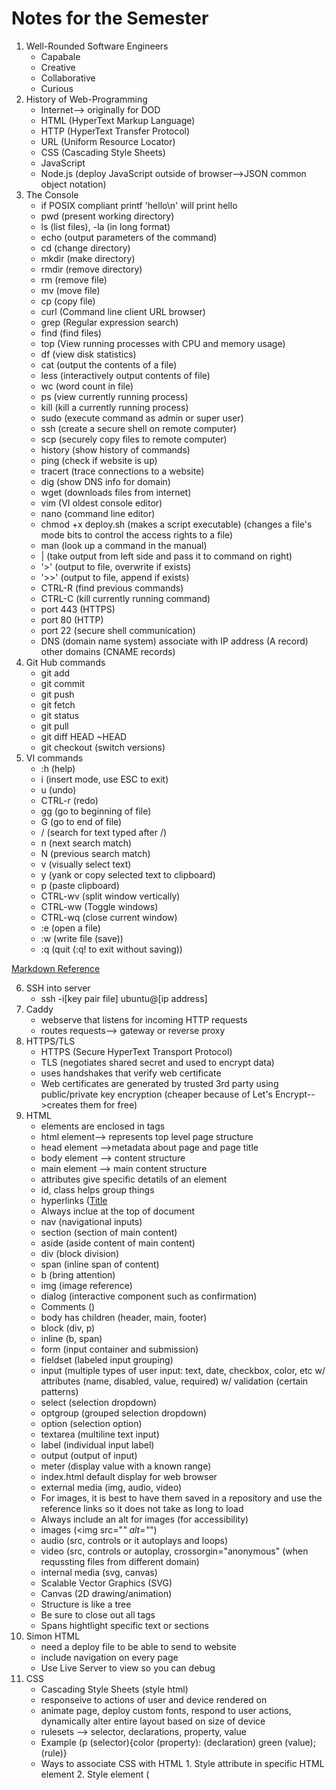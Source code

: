 # Notes for the Semester
1. Well-Rounded Software Engineers
    - Capabale
    - Creative
    - Collaborative
    - Curious
2. History of Web-Programming
    - Internet--> originally for DOD
    - HTML (HyperText Markup Language)
    - HTTP (HyperText Transfer Protocol)
    - URL (Uniform Resource Locator)
    - CSS (Cascading Style Sheets)
    - JavaScript
    - Node.js (deploy JavaScript outside of browser-->JSON common object notation)
3. The Console
    - if POSIX compliant printf 'hello\n' will print hello
    - pwd (present working directory)
    - ls (list files), -la (in long format)
    - echo (output parameters of the command)
    - cd (change directory)
    - mkdir (make directory)
    - rmdir (remove directory)
    - rm (remove file)
    - mv (move file)
    - cp (copy file)
    - curl (Command line client URL browser)
    - grep (Regular expression search)
    - find (find files)
    - top (View running processes with CPU and memory usage)
    - df (view disk statistics)
    - cat (output the contents of a file)
    - less (interactively output contents of file)
    - wc (word count in file)
    - ps (view currently running process)
    - kill (kill a currently running process)
    - sudo (execute command as admin or super user)
    - ssh (create a secure shell on remote computer)
    - scp (securely copy files to remote computer)
    - history (show history of commands)
    - ping (check if website is up)
    - tracert (trace connections to a website)
    - dig (show DNS info for domain)
    - wget (downloads files from internet)
    - vim (VI oldest console editor)
    - nano (command line editor)
    - chmod +x deploy.sh (makes a script executable) (changes a file's mode bits to control the access rights to a file)
    - man (look up a command in the manual)
    - | (take output from left side and pass it to command on right)
    - '>' (output to file, overwrite if exists)
    - '>>' (output to file, append if exists)
    - CTRL-R (find previous commands)
    - CTRL-C (kill currently running command)
    - port 443 (HTTPS)
    - port 80 (HTTP)
    - port 22 (secure shell communication)
    - DNS (domain name system) associate with IP address (A record) other domains (CNAME records)
4. Git Hub commands
    - git add 
    - git commit
    - git push
    - git fetch
    - git status
    - git pull
    - git diff HEAD ~HEAD
    - git checkout (switch versions)
5. VI commands
   - :h (help)
   - i (insert mode, use ESC to exit)
   - u (undo)
   - CTRL-r (redo)
   - gg (go to beginning of file)
   - G (go to end of file)
   - / (search for text typed after /)
   - n (next search match)
   - N (previous search match)
   - v (visually select text)
   - y (yank or copy selected text to clipboard)
   - p (paste clipboard)
   - CTRL-wv (split window vertically)
   - CTRL-ww (Toggle windows)
   - CTRL-wq (close current window)
   - :e (open a file)
   - :w (write file (save))
   - :q (quit (:q! to exit without saving))

[Markdown Reference](https://docs.github.com/en/get-started/writing-on-github/getting-started-with-writing-and-formatting-on-github/basic-writing-and-formatting-syntax)

6. SSH into server
    - ssh -i[key pair file] ubuntu@[ip address]
7. Caddy
    - webserve that listens for incoming HTTP requests
    - routes requests--> gateway or reverse proxy
8. HTTPS/TLS
    - HTTPS (Secure HyperText Transport Protocol)
    - TLS (negotiates shared secret and used to encrypt data)
    - uses handshakes that verify web certificate
    - Web certificates are generated by trusted 3rd party using public/private key encryption (cheaper because of Let's Encrypt-->creates them for free)
9. HTML
    - elements are enclosed in tags
    - html element--> represents top level page structure
    - head element -->metadata about page and page title
    - body element --> content structure
    - main element --> main content structure
    - attributes give specific detatils of an element
    - id, class helps group things
    - hyperlinks (<a href="__">Title</a>
    - Always inclue <!DOCTYPE html> at the top of document
    - nav (navigational inputs)
    - section (section of main content)
    - aside (aside content of main content)
    - div (block division)
    - span (inline span of content)
    - b (bring attention)
    - img (image reference)
    - dialog (interactive component such as confirmation)
    - Comments (<!-- _____ -->)
    - body has children (header, main, footer)
    - block (div, p)
    - inline (b, span)
    - form (input container and submission)
    - fieldset (labeled input grouping)
    - input (multiple types of user input: text, date, checkbox, color, etc w/ attributes (name, disabled, value, required) w/ validation (certain patterns)
    - select (selection dropdown)
    - optgroup (grouped selection dropdown)
    - option (selection option)
    - textarea (multiline text input)
    - label (individual input label)
    - output (output of input)
    - meter (display value with a known range)
    - index.html default display for web browser
    - external media (img, audio, video)
    - For images, it is best to have them saved in a repository and use the reference links so it does not take as long to load
    - Always include an alt for images (for accessibility)
    - images (<img src="_" alt="_")
    - audio (src, controls or it autoplays and loops)
    - video (src, controls or autoplay, crossorgin="anonymous" (when requssting files from different domain)
    - internal media (svg, canvas)
    - Scalable Vector Graphics (SVG)
    - Canvas (2D drawing/animation)
    - Structure is like a tree
    - Be sure to close out all tags
    - Spans hightlight specific text or sections
10. Simon HTML
    - need a deploy file to be able to send to website
    - include navigation on every page
    - Use Live Server to view so you can debug
11. CSS
    - Cascading Style Sheets (style html)
    - responseive to actions of user and device rendered on
    - animate page, deploy custom fonts, respond to user actions, dynamically alter entire layout based on size of device
    - rulesets --> selector, declarations, property, value
    - Example (p (selector){color (property): (declaration) green (value); (rule)}
    - Ways to associate CSS with HTML
          1. Style attribute in specific HTML element
          2. Style element (<style>) within HTML document
          3. HTML link to create hyperlink ref to external file with CSS rules (<link rel="stylesheet" href="styles.css" />) ** preferred way
    - Lowest level overrides higher declaration
    - Box model (inner to outer--> content, padding, border, margin)
    - Selectors (* to select all)
    - descendant combinator (ex. section h2)--> has to be a descendent of previous item
    - child-->list of direct children (ex. section > p)
    - general sibling --> list of siblings (ex. div ~ p)
    - adjacent sibling --> list of adjacent sibling (ex. div + p)
    - Class selector (.classname {})
    - Can combine with element name (ex. p.classname{})
    - ID selector (unique for a specific element) (ex. #id {})
    - Attribute selector (ex. p[class='summary'] {} or a[href] {})
    - Pseudo selector--> selects basked on position, hyperlick visit, or mouse interactions (ex. section:hover {})
    - CSS Declarations (property=value)
    - Units for values (pixels (px) or inches (in) or % of parent element or % of minimum viewport dimension (vmin) or multiplier of size of letter m in root font (rem), pt(number of points 1/72 in), cm (centimenters), em (multiplier of width of letter m in parent font), ex (height of element font), vw, vh (viewport width or height), vmax (%of viewportlarger dimension)
    - Color: keyword (red), RGB (#00FFAA22 or #0FA2), rgb function (rgb(128,255,128,0.5) with opacity as last thing), HSL (hsl(180,30%,90%,0.5) hue,saturation (how gray), light (how bright))
    - font-family to import fonts, list several in order of desire b/c some systems don't have some types
    - font families--> serif, sans-serif, fixed, symbol (emojis or arrows)
    - @font-face {} to load one you provide
    - load from font provider (@import url()) using Good Font Service
    - Animation--> use animation properties, define keyframes (how it looks at different times)
    - in element reference animation (animation-name and animation-duration)
    - @keyframes nameofanimation { from {} to{} }
    - can add % of the way through stops in between from and to 
12. Responsive Design
    - change how HTML element displayed
    - none (don't display)
    - block (width of parent element)
    - inline (width as big as contents)
    - flex (flexible orientation)
    - grid (grid orientation)
    - include meta tag in head element so mobile browser scaling does not get in the way (<meta name="viewport" content="width=device-width,initial-scale=1" />
    - float (moves element to left or right and allows inline elements to wray around) (ex. aside {float:right; } stays of right side while text flows around)
    - Media queries (@media) dynamically detects size and orientation, can use it too see which side is longest on device so we know how to orient) or to know when to not display some items
    - Grid (display:grid; ) (fr-->gractional unit of parentss total width)
    - Flexbox (partition application into areas that move around as window resized or orientation changes) (display: flex; flex-direction:column or row; flex:1(one-fractional unit)) (row-->side by side, column-->on top of each other)
    - Frameworks (tailwind-->newer, apply to specific HTML elements--> mostly in HTML file) (bootstrap--> (include in head <link href="", rel="stylesheet", integrity="", crossorigin-"anonymous" />) (include at end of body element (incorporate javascript module) <script src="" integrity="" crossorigin="anonymous"></script>)
    - Debugging (inspect, Elements tab, Styles pane)-->can change things directly in debugger
    - flex to delimit header, main, and footer (responsive to different screen sizes)
    - absolute position relative to parent elements
14. JavaScript
    - officially ECMAScript--> weakly typed language
    - most used programming language (web servers and serverless functions)
    - executed using an interpreter instead of compiling (very portable but allows for errors (only discovered when crashes during execution))
    - console.log(___) outputs ot debugger console
    - concatenate using +
    - write functions (function name(variable){return variable+' ';}
    - line comment //
    - block comment /* */
    - end statements with ;, code blocks/scope defined w/ {}
    - console.time('demo time'); code; console.timeEnd('demo time');
    - console.count(_);
    - Adding to HTML
          - src attribute of script element (reference js file)
          - directly in HTML in script element (ex. write function here)
    - onclick-->creates event listener for DOM events that call code in attribute value
    - declare variables with let or const, never var
    - primitive types: null (not assigned value), undefined (has not been defined), Boolean, number, bigInt (arbitrary magnitude), String, Symbol (unique value)
    - object types: object (collection of properties represented by name-value pairs (ex. {a:3, b:'fish'}), function, date, array, map, JSON (lightweight data-interchange format (ex. {"a":3,"b":"fish"})
    - operators: + (add), - (subtract), * (multiply), / (divide), === (equality), for strings (+ and ===)
    - type conversions: weakly typed-->type changes when assigned new value or automatically converted in certain contexts (automatic converstion) (== less intuitive use === for strict inequality)
    - examples (2 + '3';
        // OUTPUT: '23'
        2 * '3';
        // OUTPUT: 6
        [2] + [3];
        // OUTPUT: '23'
        true + null;
        // OUTPUT: 1
        true + undefined;
        // OUTPUT: NaN)
    - examples (1 == '1';
        // OUTPUT: true
        null == undefined;
        // OUTPUT: true
        '' == false;
        // OUTPUT: true)
      -examples (1 === '1';
        // OUTPUT: false
        null === undefined;
        // OUTPUT: false
        '' === false;
        // OUTPUT: false)
    - Conditionals (if, else, else if)
    - ternary operator (ex. a===1? console.log(1) : console.log('not 1');)
    - boolean operations (&&(and) || (or) ! (not))
    - loops (for, for in, for of, while, do while, switch)
    - for in (const name in obj-->prints out first part of each object, const name in array-->prints out the array index)
    - for of (const val of arr-->print value at each index)
    - break or continue also available
    - string-->specified by ',", or ` (` are string literal that could have JavaScript evaluated in place and concatenated into string)
    - string literal replacement specifier ${} use backticks
    - use backticks to create multiline strings w/o having to use \n
    - Unicode-->must internationalize (uses sequence of 16-bit unsigned integers)
    - String functions (length, indexOf()-starting index of given substring, split()-split into array on given delimiter, startsWith()-returns boolean, endsWith()-returns boolean, toLowerCase()
15. JavaScript Functions
    - first class object-->assigned name, passed as parameter, return result, referenced
    - if don't give value of parameter, undefined when function executes
    - can define default value
    - anonymous functions-->assign to variable w/o giving it a name
    - inner functions--> declare inside other functions, modularize code w/o exposing private details
16. JavaScript Arrow Function
    - first order objects
    - anonymous functions clutter--> more compact-->arrow syntax (use => instead of function keyword)
    - ex. ()=>3; (takes no parameters and always returns 3)
    - example of difference:
           // standard function syntax
            a.sort(function (v1, v2) {
              return v1 - v2;
            });
            // arrow function syntax
            a.sort((v1, v2) => v1 - v2);
    - arrow functions cannot be used for constructors or iterator generators
    - return keyword is optional if no curly braces and only has 1 expression-->automatically returned
    - if curly braces-->acts like standard function and needs return statement
    - inherits this pointer from scope (forms closure)
    - closure allows function to continue referencing creation scope even if it has passed out of scope (returns values from scope it was created not current values of the variables)
    - example (debounce (timewindow, window function to call in this timeframe)-->resets page so expensive calculations are not called too much
17. JavaScript Array
    - sequence of other objects and primitieves
    - zero based index
    - static functions (push (add to end), pop (remove from end), slice (subarray), sort, values (interator for use in for of loop), find (first item satisfied by test function), forEach (function on each item), reduce (reduce array to single item), map (function to map array to new array), filter (function to remove items), every (function to see if all match), some (function to see if any match)
18. JSON
    - JavaScript Object Notation
    - simple, effective way to share and store data, easily convertible to and from JavaScript objects
    - document contains one of the data types (string (""), number, boolean, array[,], object ({"a":1}), null
    - commonly contains object (0 or more key value pairs), key is always a string and object has to be a data type listed above
    - encoded with UTF-8
    - convert to and from JSON with JSON.parse and (JSON.stringify (to))
    - JSON cannot represent JavaScript undefined obj so gets dropped in conversion
19. JavaScript Object and Classes
    - property name must be String or Symbol, value any type
    - can be created with new operator (ex. const obj=new Object ({a:3});)
    - This allows adding properties by simply referencing property name (can be done with obj.prop or obj['prop'])
    - Great for dynamically modifying and manipulating data with indeterminate structure (promises are also objects)
    - Object-literals
    - example: const obj = {
                  a: 3,
                  b: 'fish',
                };
    - Object functions (entries (returns key value pairs), keys, values)
    - Constructor (function that returns an object)
    - can be invoked with "new" operator
    - this depends on scope (for an object, it is a pointer to the object)
    - Classes-->reusable conmponent, explicit consstructor and assumed function declarations
    - Example: class Person {
                  constructor(name) {
                    this.name = name;
                  }
                
                  log() {
                    console.log('My name is ' + this.name);
                  }
                }
    - make properties and functions private by prefixing with #
    - Inheritance: classes can be extended using extends keyword
    - super function-->pararmeters that need to be passed to parent class
    - super keyword--> explicitly access parent function
    - example: class Person {
                  constructor(name) {
                    this.name = name;
                  }
                class Employee extends Person {
                  constructor(name, position) {
                    super(name);
                    this.position = position;
                  }
20. JavaScript Regular expressions
    - textual pattern matcherss (find text in string so you can replace it or know it exists)
    - create using class constructor or regular expression literal
    - const objRegex = new RegExp('ab*', 'i');
    - const literalRegex = /ab*/i;
    - match, replace, search, split (accept regex)
    - flags: g (global search), i (case-insensitive search))
21. JavaScript Rest and Spread
    - rest syntax (...numbers)
    - call it with any number of parameters and automatically combined into array
    - only last parameter can be made rest parameter
    - allows variadic functions
    - Spread (opposite of rest)
    - takes iterable object and expands into function's parameters
22. JavaScript Exceptions
    - try catch and throw syntax
    - throw exception, try and catch block, and finally if want
    - example: try {
              // normal execution code
            } catch (err) {
              // exception handling code
            } finally {
              // always called code
            }
    - throwing exceptions should only happen when something truly exceptional occurs
    - Fallbacks (return something even if something is temperarily unavailable)
23. JavaScript Destructuring
    - pulling indivitual items out of existing one
    - done with arrays or objects
    - arrays it is assumed by position
    - for objects, explicitly specify
    - example: const o = { a: 1, b: 'animals', c: ['fish', 'cats'] };      
                    const { a, c } = o;
                    console.log(a, c);
                    // OUTPUT 1, ['fish', 'cats']
    - map names to new variables if wish
    - give default values as well for missing ones
    - can also reassign existing variables
24. Scope
    - Types of scope: global (visible to all code), module (visible to code running in module), function (visible within function), block (visible in block of code (inside {}))
    - var used to be used but it ignores block scope (just assign new value in each function instead of declaring new variable within each section)
    - this represents variable that points to object
    - automatically declared
    - reference this anywhere in JavaScript program
    - value depends on context in which referenced
        1. Global--> represents context for runtime environment (for browser-->browser window object)
        2. Function--> referenced in a function-->refers to object that owns function (either object or gloablThis if function defined outside object), when running JavaScript strict mode--> global function's this variable is undefined 
        3. Object--> referenced in object, refers to object
        4. Example: 'use strict';
                        // global scope
                        console.log('global:', this);
                        console.log('globalThis:', globalThis);
                        // function scope for a global function
                        function globalFunc() {
                          console.log('globalFunctionThis:', this);
                        }
                        globalFunc();
                        // object scope
                        class ScopeTest {
                          constructor() {
                            console.log('objectThis:', this);
                          }
                          // function scope for an object function
                          objectFunc() {
                            console.log('objectFunctionThis:', this);
                          }
                        }
                        new ScopeTest().objectFunc();
                        Running the above code in a browser results in the following.
                        global: Window
                        globalThis: Window
                        globalFunctionThis: undefined
                        objectThis: ScopeTest
                        objectFunctionThis: ScopeTest
                        Note that if we were not using JavaScript strict mode then globalFunctionThis would refer to Window.
    - Closure-->function and its surrounding state
    - whatever variables are accessible when function created are available inside the function
    - true even if pass function outside scope of original creation
    - function creates object with this pointer--> returns object
    - globalThis and then arrow function created with this pointer-->returns globalThis
    - globalThis and returned arrow function created with this pointer--> returns object
25. JavaScript Modules
    - allow for partitioning and sharing of code
    - Node.js introduced concept of modules (now available in JavaScript)
    - JS modules-->ES modules
    - create file-based scope--> must explicitly export objects and import into other file
    - modules can only be called from other modules
    - specify using ES module by including type attribute with value of module in script element
    - if want to use module in global scope-->leak to global scope--> attach event handler or explicitly add function to global window object
    - Example: <html>
                  <body>
                    <script type="module">
                      import { alertDisplay } from './alert.js';
                      window.btnClick = alertDisplay;
                
                      document.body.addEventListener('keypress', function (event) {
                        alertDisplay('Key pressed');
                      });
                    </script>
                    <button onclick="btnClick('button clicked')">Press me</button>
                  </body>
                </html>
    - Use web framework bundler to generate web application distribution code, don't have to worry about differentiationg between scope-->will inject necessary syntax to connect-->bundler exposes ES module directly
26. Document Object Model(DOM)
    - <!DOCTYPE html> (directs browser to use relevant specifications when rendering the html)
    - object representation of HTML elements used to render display
    - can write programs that dynamically manipulate the HTML
    - browser provides access to DOM through global variable name (document) that points to root element of the DOM
    - everything in HTML document has a node in the DOM
    - includes elements, attributes, text, comments, whitespace
    - form a big tree with document at the top
    - elements implement DOM element interface (comes from DOM Node Interface)
    - DOM Element Inerface-->iterate child elements, access parent elements, manipulate element attributes
    - querySelectorAll (select elements)
    - document.getElementById(id).style.color = __ (to change text color)
    - document.querySelector(__).textContent= "" (to rewrite info)
    - can use document.querySelector();
    - textContent (contains all the elements text)
    - innerHTML (textual representation of elementss HTML content)
    - Modifying the DOM
    - create a new element (document.createElement();)
    - insert new element by appending to existing element (parentElement.appendChild();)
    - delete elements (child.parentElement.removeChild(child);)
    - Injecting HTML
    - can inject blocks of HTML into element
    - common attack vector for hackers as users
    - make sure it cannot be manipulated by user
    - injection paths (HTML input controls, URL parameters, HTTP headers)
    - sanitize HTML that contains variables or use DOM manipulation functions instead of using innerHTML
    - Event Listeners
    - function that gets called when event occurs on element
    - add listener to: clipboard, focus, keyboard, mouse, text selection
    - example: const submitDataEl = document.querySelector('#submitData');
                submitDataEl.addEventListener('click', function (event) {
                  console.log(event.type);
                });
    - add event listeners directly  in HTML
    - example: <button onclick='alert("clicked")'>click me</button>
28. Local Storage
    - ability to persistently sotr and retrieve data on user's brower across user sessions and HTML page renderings
    - also cache when data cannot be obtained from the server
    - functions
    - setItem(name, value)
    - getItem(name)
    - removeItem(name)
    - clear()
    - local storage value must be string, number, or boolean
    - if want to store JavaScript object or array-->convert to JSON string with JSON.stringify() when inserted and convert back with JSON.parse()
29. Promises
    - rendering process of HTML executes on single thread
    - cannot take a long time to process JavaScript at beginning
    - use promise for long running executions
    - background execution
    - create promise by calling Promise object constructor and pass executor function that runs asynchronously (promise constructor may return before executor function runs)
    - states of promise execution (pending (currently running asynchronously), fulfilled (completed successfully), rejected (failed to complete))
    - promise executor takes two functions as parameters (resolve, reject)
    - resolve-->fulfilled state, reject-->rejected state
    - promise object has 3 functions: then,catch, finally
    - then-->called if fulfilled, catch-->called if reject, finally--> always called after processing completed
    - example: const coinToss = new Promise((resolve, reject) => {
                  setTimeout(() => {
                    if (Math.random() > 0.5) {
                      resolve('success');
                    } else {
                      reject('error');
                    }
                  }, 10000);
                });
      - if in promise, reject(false); catch and finally statements occur
30. JavaScript Async/await
    - await wraps execution of promise (removing chain functions), blocks the promise state moves to fulfilled or throws exception if moves to rejected
    - set up this way: const coinToss = () => {
                          return new Promise((resolve, reject) => {
                            setTimeout(() => {
                              if (Math.random() > 0.1) {
                                resolve(Math.random() > 0.5 ? 'heads' : 'tails');
                              } else {
                                reject('fell off table');
                              }
                            }, 1000);
                          });
                        };
    - different versions of setup:
    - then/catch chain version
            coinToss()
              .then((result) => console.log(`Toss result ${result}`))
              .catch((err) => console.error(`Error: ${err}`))
              .finally(() => console.log(`Toss completed`));
    - async, try/catch version 
            try {
              const result = await coinToss();
              console.log(`Toss result ${result}`);
            } catch (err) {
              console.error(`Error: ${err}`);
            } finally {
              console.log(`Toss completed`);
            }
    - async
    - cannot call await unless top level of JavaScript or in function definded with async
    - async transforms function so it returns a promise that will resolve to value previously returned by function
    - return value of async function--> Promise {<state>: value}
    - if async function set up to return new Promise --> Promise {<pending>}
    - await then returns result of promise
    - await function();-->will return value from function
    - great for feching web API that returns JSON (resolve two promises--> network call and converting result to JSON) need to wait until first resolved)
31. Debugging JavaScript
    - simplest way--> console.log
    - use debugger console window to inspect variables
    - execute JavaScript directly in console window
    - browser debugger--> select source tab, select index.js, breakpoints, refresh (reload and pause on breakpoint)
32. Node.js
    - application to deploy JavaScript outside browser
    - run on server as well
    - can power entire technology stack
    - execute a line of JavaScript with Node.js from console with -e parameter
          - node -e "console.log(1+1)"
    - really actually create file index.js that references code found in rest of project
          - node index.js
    - can run node in interpretive mode by executing without parameters (just type "node") and then typing JavaScript code directly into the interpreter
    - helpful to use packages--> install pacakges locally with NPM (Node Package Manager) and then include require statement in code that references the pacakge name
    - NVM (Node Version Manager)
    - first initialize code to use NPM
          - create directory that will contian JavaScript
          - run npm init (return to accept defaults) or put -y at end
    - package.json was created-->1. metadat about project, commands that you can execute, packages the project depends on
    - npm install [name of package]
    - npm uninstall [name of package]
    - NPM creates package-lock.json and directory with node_modules (will get very large)
    - PUT node_modules in .gitignore file
    - When clone source code on new location --> run npm install
    - package-lock.json ensures that different versions are not downloaded, ensuring compatability
33. Debugging Node.js
    - Debug JavaScript in VS Code
    - Start Debugging (F5)-->use Node.js debugger
34. Web frameworks
    - Simplify common patterns, provide common componenets, improve performance, increase device coverage
    - tools to modularize code, create single page applications, simplify reactivity, support diverse hardware devices
    - Some frameworks make new file formats that combine languages into one file (ex. React)
    - focus on functional components rather than files
    - Types: Vue (HTML, CSS, JAvaScript in single file), Svelte (same as Vue but requires transpiler instead of DOM),REact (JAvaScript and HTML in component format with CSS outside the file, componenet leverages functionaligy of JavaScript, represented as function or class)
    - Angular component (defines what JavaScript, HTML, and CSS are combined together, strong separation of files)
    - virtual DOM (shadow DOM), takes copyonly in memory, really fast, changes happen in here first (make new tree), finds diff between and then only changes the diff in web browser tree, constantly watching components to see what changes
35. React (JSX) JavaScript XML
    - Combines javascript and html (Babel talks between JSX to make JS)
    - Use in Codepen if select Babel as JavaScript processor
    - less html used within document
    - React.createElement (generates DOM elements and monitors the data for changes, when changes occur, React triggers dependet changes)
    - renders HTML from Javascript, componentizes HTML, allows for composability of HTML
36. Components
    - React components allow modularization of functionality of page
    - enables code reuse
    - generage user interface-->done with "render"-->puts what is returned into HTML element
    - Allow you to pass information to themin form of element properties
          - receives properties in constructor and then displays once it renders
    - components can have internal state
          - Created with React.useState (hook function)
          - returns a variable that gives current state and function to update the state
    - function style components above
    - can have class style but right now moving away from these
    - porperties loaded into constructor and state set using setState function on component object
    - Reactivity controls how componetent reacts to actions or event
    - Component properties and state used to determine reactivity
    - When these change--> render function and dependent functions are called
37. React hooks
    - Hooks allow React function style components to do have capability and more of class style componenets
    - New features are included as hooks
    - hooks can declare and update states in a function component (use useState hook)
    - useEffect hook --> represent lifecycle events (could run function everytime componenet renders or return a cleanup function as well)--> great for creating side effects for things such as tracking
    - Hook dependencies
    - Control what triggers a useEffect hook by specifying dependencies
    - if specify an empty array [] as hook dependency--> only called when component is first rendered
    - hooks can only be used in function style componenets and must be called at top scope of function (cannot be inside loop or conditional)
    - This allows hooks to always be called in the same order when component rendered
    - State Hook--> remember info (useState, useReducer)
    - Context Hook-->receive info from distant parents w/o passing as props (useContext)
    - Ref Hook-->hold info that it's used for rendering (like DOM node or timeout ID), updating this does not re-render component, usedful when work with non-React systems (APIS), (useRef-->often holds DOM node, useImperativeHandle)
    - Effect Hook-->connect to and synchronize with external systems (dealing with network, browser DOM, etc) -->useEffect
    - Performance Hook-->to skip calculations and unnecessary re-rendering (useMemo-->cache result of expensive calculation, useCallback-->cache function definition before passing to optimized component)
38. Router
    - web framework router provides essential functionality for single-page applications
    - browser only loads one HTML and JavaScript manipulates the DOM to give it the appearance of multiple pages
    - router defines routes a user can take and automatically manipulates DOM to display appropriate framework components
    - use react-router-dom Version 6 (derives from react-router for core functionality)
    - implementation: BrowserRouter component that holds entire application and controls routing. Link (NavLink) component holds user naviagtion events and modifies what is rendered by the Routes component (matches the to and path attributes)
39. Reactivity
    - Reactivity enabled through props, state, and render
    - JSX rendered-->React parses it and creates a list of references to component's stat or prop object and then monitors them. If changes seen--> calls render function so the change can be seen
    - don't assume when state will be updated. Even if you use updateState does not mean it will be updated by next line of code as updates happen asychronously (we only know that it will eventually happen)
40. Toolchains
    - common functional pieces in a web application tool chain
    - Code repository--> store code in a shared, versioned location
    - Linter--> removes or warns of non-idiomatic code usage
    - Prettier-->Formats code according to shared standard
    - Transpiler--> compiles code into a different format (JSX to JavaScript)
    - Polyfill-->Generates backward compatible code for supporting old browser versions that do not support the latest standards
    - Bundler-->Packages code into bundles for delivery to the browser (enables compatibility (ex. EX6 module support) or performance (lazy loading))
    - Minifier-->Removes whitespace and renames variables in order to make code smaller and more efficient to deploy
    - Testing--> Automated tests at muliple levels to ensure correctness
    - Deployment--> Automated packaging and delivery of code from the development environment to the production environment
    - For us: GitHub (code repository), Vite ( JSX, TS, development and debugging support), ESBuild (converting to ES6 modules and transpiling (with Babel underneath)), Rollup (for bundling and tree shaking), PostCSS (for CSS transpiling), simple bash script (deployReact.sh for deployment)
41. Vite
    - Use CLI (Command LIne Interface) to initially set up web application
    - This saves trouble of configuring toolchain parameters and gets you started with default application
    - Vit bundles code quickly, has great debugging support, allows to easily support JSX, TypeScript, and different CSS flavors
    - Run this code: npm create vite@latest demoVite -- --template react
            cd demoVite
            npm install
            npm run dev
    - This creates a new web application in the demoVite directory, download required 3rd party packages, start up the application using a local HTTP debugging server
    - press o to open browser to the URL that is hosting application
    - press h to see all the Vite CLI options
    - press q to return to console and stope Vite from hosting the application
    - Files created by Vite
          - ./index.html-->primary application page, starting point to load all JSC components (beginning with main.jsx)
          - ./package.json --> NPM definition for package dependencies and script commands (maps "npm run dev" to actually start up Vite)
          - ./package-lock.json --> Version constraints for included packages (do not edit this)
          -./vite.config.js--> configuration setting for Vite (sets up React for development)
          - ./public/vite.svg--> vite logo
          - ./src/main.jsx --> entry point for code execution (loads App component found in App.jsx)
          - ./src/index.css --> css for the entire application
          - ./src/App.jsx --> JSX for top level application (displays the logs and implements click counter)
          - ./src/App.css --> CSS for the top level application component
          - ./src/assets/react.svg --> react logo for display in the app
    - main.jsx creates React application by associating #root element with App component in App.jsx--> causes render functions to execute-->generated HTML,CSS, and JavaScript executed in index.html
    - Vite CLI uses .jsx extension for JSX files instead of .js
    - Babel transpiler works with either but editor tools work differently based upon extension
    - When execute "npm run dev", bundling code to a temporary directory that the Vite debug HTTP server loads from
    - When bundling application so you can deploy to a production environment, run "npm run build" (executes build script found in package.json and invokes Vite CLI)
      - "vite build" transpiles, minifies, injects the proper JavaScript, then outputs everything to a deployment-ready version contained in the distribution subdirectory named dist
      - deployReact.sh creates production distribution by calling "npm run build" and then copying the dist directory that was created to the production server
42.  Internet
    - connects most of the computers in the world (connects networks and computing devices)
     - need IP address (users use domain names (which are converted to IP addresses by DNS (Domain Name System))
     - look up IP address using "dig" in the console
     - connect to device by asking for connection route (many hops across network)
     - "traceroute" in console to see what connection route was made (dynamically calculated so it could change)
     - ability to discover a route makes internet resilient when network devices fail or disappear from network
     - sending data involves TCP/IP model (physical wires to data sent)
          - application layer (user functionality-->web (HTTP), mail (SMTP), files (FTP), remote shell (SSH), chat (IRC))
          - transport layer--> breaks application layer info into small chunks and sends data (ex. TCP)
          - internet layer--> where real connection made--> finds device and keeps connection (ex. IP)
          - link layer--> physical connections and hardware (ex. Fiber)
43. Web Servers
    - computing device that host web service that know how to accept incoming internet connections and speaks HTTP application protocol
    - being able to easily create web services makes it easy to build web services right into web application
    - common to find multiple web services running on same computing device
        - these are run on different ports
        - use service gateway (reverse proxy) a web service that looks up requests and map them to other services running on other ports
        - we use Caddy
    - microservices (single functional purpose that web services provide)
    - partition functionality to small logical chunks so you can develop and manage them independently from other functionality into larger system
    - handle large fluctuations in user demand by running more copies of microservice from multiple virutal servers
    - basically just run more instances of service
    - serverless functionality--> just write function that speaks HTTP that is loaded through gateway (would automatically scale hardware needed based on demand)--> reduces what needs to be done
44. Domain names
    - use "dig" to get IP address for any domain
    - sometimes multiple IP addresses for same domain name--> redundancy in case an IP address fails to connect (b/c server not responding)
    - domain names-->follow naming convention--> found in Domain Name Registry, made up  of root domain with 1+ subdomain prefixes
    - root domain has secondary level and top level domain (TLD) (ex. com, edu, click)
    - TLD's are controlled by ICANN (a governing board of the internet)
    - create subdomains which might have different iP addresses
    - info about domain name using "whois" in console
    - once a domain name is in registry--> listed with a domain name system (DNS) server and associated with IP address
    - lease IP address
    - there are authoritative name servers
    - records that allow the mapping
        - address (A)--> straight mapping from domain name to IP address
        - canonical name (CNAME)-->map from one domain name to another one (alias)
    - Process: put domain name in browser, browser checks to see if already has the name in cache, if not contact DNS server and get IP address if in cache, if not gets from authoritative name server, if not there get error, if found in any step HTTP connection
    - lots of caching for performance reasons--> hard if trying to update info with domain name-->use (TTL) or time to live setting so then the different layers clear cache after requested period
45. Web services
    - when frontend (all HTML, CSS, JavaScript, and image files) requests from webserver--> uses HTTPS protocol
    - ALL web programming requests between devices use HTTPS to exchange data
    - from frontend JavaScript--> requests to external services anywhere
    - to make web service request (give URL of web service to fetch function)
    - Creat own web service --> will provide static frontend files, functions to handle fetch requests for storing data, providing security, running tasks, executing application logic in background, and communicating with other users
    - functionality-->backend
    - functions provided by webservice--> endpoints (APIs)
    - access web service endpoints from frontend JavaScript with fetch function
46. URL
    - Uniform Resource Locator (URL) represents location of web resource
    - web resources--> web page, font, image, video stream, database record, JSON object, or more ephemeral (visitation counter or gaming session)
    - many parts with punctuation-->only scheme and domain name are required
          -Scheme (ex. https)--> protocol required to ask for resource (usually HTTPS but could be FTP or MAILTO)
          - Domain name (ex. byu.edu)--> owns resource represented by URL
          - Port (ex. 3000)-->specifies numbered network port used to connect to domain server (lower number ports for common internet protocols, higher number ports used for any purpose) (port 80-->HTTP or port 443-->HTTPS)
          - Path (ex. /school/byu/user/8014)-->path to resource on domain, resource does not have to physically be located on file system with path, could just be a logical path representing endpoint parameters, database table, or object schema
          - Parameters (ex. filter=names&hightlight=intro,summary)-->represents a list of key value pairs (provides additional qualifies on resource represented by path), could be a filter on returned resource or how to highlight the resource, parameters sometimes called query string
          - Anchor (ex. summary)-->represents sub-location in resource, for HTML pages represents request for browser to automatically scrll to element with an ID that matches the anchor, Anchor sometimes called the hash or fragment ID
      - could proved user name and password before domain name (how access was authenticated before) but no longer used for security
      - Uniform Resource Name (URN)--> resource name that does not specify location info
      - Uniform Resource Identifier (URI)-->refers to either URL or URN
47. Port
    - To connect device to internet, need IP address and numbered port
    - Port numbers allow device to support multiple protocols (HTTP,HTTPS, FTP,SSH) and services (search, document, authentication)
    - Ports can be exposed externally or only used internally on device
    - IANA, internet govering body, defines standard usage for port numbers
    - Ports 0 to 1023 represent standard protocol
    - web services should aboid these ports unless porviding protocol represented by standard
    - Ports 1024 to 49151 represents ports assigned to requesting entities
    -     common for ports to be used by services running internally on a device
    - Ports 49152 to 65535 are considered dynamic and are used to create dynamic connections to device
    - Common Ports
    - 20-->File Transfer Protocol (FTP) for data transfer
    - 22-->Secure Shell (SSH) for connecting remote devices
    - 25-->Simple Mail Transfer Protocol (SMTP) for sending email
    - 53-->Domain Name System (DNS) for looking up IP addresses
    - 80-->Hypertext Transfer Protocol (HTTP) for web requests
    - 110-->Post Office Protocol (HTTP) for web requests
    - 123-->Network Time Protocol (NTP) for managing time
    - 161-->Simple Network Management Protocol (SNMP) for managing network devices such as routers or printers
    - 194-->Internet Relay Chat (IRC) for chatting
    - 443-->HTTP Secure (HTTPS) for secure web requests
    - For web server--> externally exposed port 22 so I could use SSH to open remote console on server, port 443 for secure HTTP communicationa dn port 80 for unsecure HTTP communication
    - Caddy is listening on ports 80 and 443 (automatically redirects from 80 to 443)
    - for 443, Caddy examines path and if matches static file, returns file
    - if matches a definition for a gateway service, makes connection to that service's port and passes request to service
    - Ensure that different web services use different port to communicate on
    - Simon is run on port 3000, startup service uses port 4000 (cannot repeat port, be consistent)
48. HTTP
    - Hypertext Transfer Protocol (HTTP) is how web talks
    - Protocol used for web browser to make request to web server (exchanged HTTP requests and responses)
    - see exchange by using browser debugger or console tool "curl"
    - General syntax for HTTP request:(<verb> <url path, parameters, anchor> <version>[<header key: value>]*[ <body>])
    - after version are optional headers defined by key value pairs
    - optional body, delimited from headers with two new lines
    - resource type is always a MIME type defined by IANA
    - General syntax for HTTP response :(<version> <status code> <status string>[<header key: value>]*[ <body>])
    - similar to request-->main difference is that first line represents version and status of response
    - VERBS
        - GET--> get requested resource (single or resource representing list of resources)
        - POST--> create new resource, body of request contains resource, response should include unique ID of newly created resource
        - PUT--> update a resource, either URL path, HTTP header, or body must contain unique ID of resource being updated, body of request should contain updated resource, body of response could contain resulting updated resource
        - DELETE--> delete resource, either URL path or HTTP header needs to have unique ID of resource to be deleted
        - OPTIONS-->get metadata about resource, only HTTP headers are returned (not the resource)
    - STATUS CODES
          - 1__-->Informational
              - 100-->Continue (service working on request)
          - 2__-->Success
              -200-->Sucess (requested resource found and returned)
              -201-->Created (request successful and new resource created)
              -204-->No content (successful but no resource returned)
          - 3__-->Redirect to some other location, or previously cached resource still valid
              -304-->Not Modified (cached version of resource still valid)
              -307-->Permanent redirect (resource no longer at request location, new location given in response location header)
              -308-->Temporary redirect (temp located different place, temp location givenin response location header)
          - 4__-->Client errors (request invalid)
              -400-->Bad request (request malformed or invalid)
              -401-->Unauthorized (valid authentication token not give)
              -403-->Forbidden (provided authentication token not authorized for resource)
              -404-->Not found (unknown resource requested)
              -408-->Request timeout (request takes too long)
              -409-->Conflict (provided resource represents an out of date version of resource)
              -429-->Too many requests (client making too many requests in too short amount of time)
          - 5__-->Server errors (request cannot be fulfilled b/c error on server)
              -500-->Internal Server Errror (server failed to properly process the request)
              -503-->Service unavailable (server temporarily down, client should try again with exponential back off)
    - HEADERS
          - specify metadata about request or response
          - Common headers
          - Authorization (ex. Bearer bskfjjaslkdjf)-->token that authorized user making request
          - Accept (ex. image/*)-->format the client accepts, may include wildcards
          - Content-Type (ex. text/html;charset=utf-8)-->format of content being sent
          - Cookie (ex. SessionID=sjdlf;)-->Key value pairs that are generated by the server and stored on client
          - Host (ex. info.cern.ch)-->domain name of server, required in all requests
          - Origin (ex. cs260.click)-->identifies the origin that caused request (host may only allow requests from specific origins)
          - Access-Control-Allow-Origin (ex. https://csd260.click)-->Server response of what origins can make request (could include wildcard)
          - Content-Length (ex. 368)-->number of bytes contained in response
          - Cache-Control (ex. public, max-age=604800)-->tells client how it can cache the response
          - User-Agent (ex. Mozilla/5.0 (Macintosh)-->client application making request
    - Body-->defined by Content-Type header (could be HTML text, binary image format, JSON, or JavaScript)-->client can specify accepted formates in accept header
    - Cookies
          - HTTP is stateless (does not know about previous or future requests)
          - Cookies allow state to be tracked (generated by server and passed to client as HTTP header)
          - Client then caches the cookie and returns it as HTTP header back to server on subsequent requests
          - Allows server to remember things about language, authentication
          - Allows servers to track and share what user does
          - "Secure cookie"--> only sent to server with encrypted request over HTTPS (expcept on localhost), man-in-the-middle attackers can't access it easily
          - "Http-only cookie"--> can't be accessed by JavaScript, only accessed when it reaches the server, for cooies that persist user sessions
          - "Same-site cookie"--> lets servers specify whether/when cookies are sent with cross-site requests, helps prevents leakage of information, preserves user privacy, provides protection against cross-site request forgery attacks
49. Fetch
    - fetch API-->preferred way to make HTTP requests
    - "fetch" function is built into browser's JavaScript runtime
    - fetch takes URL and returns a promise
    - promise "then" function takes callback function (asynchronously called when requested URL content obtained)
    - if returned content is "application/json" type-->use json function on response object to convert to JavaScript
    - if request method unspecified, defaults to GET
    - example: fetch('https://quote.cs260.click')
                  .then((response) => response.json())
                  .then((jsonResponse) => {
                    console.log(jsonResponse);
                  });
      - POST request--> put in HTTP method and headers as option parameters
      - example: fetch('https://jsonplaceholder.typicode.com/posts', {
                      method: 'POST',
                      body: JSON.stringify({
                        title: 'test title',
                        body: 'test body',
                        userId: 1,
                      }),
                      headers: {
                        'Content-type': 'application/json; charset=UTF-8',
                      },
                    })
                      .then((response) => response.json())
                      .then((jsonResponse) => {
                        console.log(jsonResponse);
                      });
50. Node web service
    - With JavaScript-->write code that listens on network port, receives HTTP requests, processes them, responds
    - Create simple web service with this and then execute using Node.js
    - callback function takes request (req) and response (res)
    - called whenever server receives an HTTP request
    - real web service-->examine HTTP path and return meaningful content based on purpose of endpoint
    - server.listen-->given port and blocks until program is terminated
    - Nodemon package-->wrapper around node and watches for files in project directory to change, when something saved-->automatically restart node
51. Express
    - Node module that must be installed
    - supports routing requests for service endpoints, manipulating HTTP requests with JSON body content, generating HTTP responses, using middleware to add functionality
    - revolves on creating and using HTTP routing and middleware functions
    - express constructor to create express application and listen for HTTP requests on desired port
    - example: const express = require('express');
                const app = express();
                app.listen(8080);
    - with app object-->can add HTTP routing and middleware functions to application
    - Defining routes--> how HTTP endpoints are implemented in Express
    - routes call function based upon HTTP path
    - app object supports all HTTP verbs as functions on object (app.get())
    - example: app.get('/store/provo', (req, res, next) => {
                      res.send({name: 'provo'});
                    });
    - use next if routing function wants another function to generate response
    - path parameters by prefixing with :
    - example: app.get('/store/:storeName', (req, res, next) => {
                  res.send({name: req.params.storeName});
                });
    - reference parameters using req.params object
    - can have wildcard syntax or regex in path pattern
    - examples: // Wildcard - matches /store/x and /star/y
            app.put('/st*/:storeName', (req, res) => res.send({update: req.params.storeName}));
            // Pure regular expression
            app.delete(/\/store\/(.+)/, (req, res) => res.send({delete: req.params[0]}));
    - if next is not called, no following middleware functions will be invoked
    - Middleware and mediator (Express in our case)
    - Middleware represents componentized pieces of functionality
    - Mediator loads middleware components and determines order of execution
    - request to mediator, to middleware components
    - Express has middleware functions (default and install, can write own)
    - middleware function similar to routing function(which are middleware but only called if pattern matches)
    - middleware functions always called for every HTTP request unless preceding function does not call next
    - function middlewareName(req, res, next)
    - example of creating own: app.use((req, res, next) => {
                                      console.log(req.originalUrl);
                                      next();
                                    });
    - Middleware (app.use([path,]callback(req,res,next)))
    - order matters--> order that add middleware to app object controls order they are called, stops when no next called
    - built-in example: app.use(express.static('public'));
    - automatically calls next-->check others 
    - 3rd party--> include package in require function, often for functions to add feilds so other middleware can access functionality
    - handle error middleware: function errorMiddlewareName(err, req, res, next), can have it throw error
    - if called curl on error endpoint, see response
    - endpoints-->API calls you can make, functions you can call through URL
52. SOP and CORS
    - Cross-origin request (request from one domain and display from other) used to be allowed but hackers can take advantage
    - Use Same Origin Policy (SOP) now--> only allows JavaScripte to make requests to domain if domain user is viewing (security and complications)
    - Cross Origin Resource Sharing (CORS)--> allows client to specify origin of request and let server respond with what is allowed, if don't specify (assume same origin)
    - browser protects user-->only meant to alert user of nefarious intentions, hacker can still proxy request and ignore Access-Control-Allow-Origin header
53. Service Design
    - Web services provide interactive functionality
    - Need good design that will result in increased productivity, satisfied users, and lower processing costs
    - model teh application objects and interactions (from user POV)
    - Create sequence diagram-->defines necessary endpoints
    - Web services provided over HTTP (influences design)
    - leverage HTTP verbs or other file types so don't recreate functionality
    - cache servers--> increase performance
    - edge servers--> bring content closer
    - replication servers--> provide redundant copies of content/more resilient to network failures
    - Web service has multiple service endpoints (API or Application Programming Interface (could be one or many))
    - Each enpoint has single functional purposse
    - Grammatical-->resource (noun), act on it with verb
    - Readable-->clearly readable in URL path
    - Discoverable-->as expose resources that store other resources provide the endpoints for them (then only need to remember the top level and can access everything else)
    - Compatible-->Make it so can add new functionality w/o breaking existing, clients of service endpoints should ignore anything they don't understand
    - Simple--> keep endpoints focused on primary resources (avoid adding duplicate or parallel access), only one way to act on resource
    - Documented-->make uses of tools (like Open API Specification) to provide client libraries for endpoints and a sandbox for experimentation, make initial draft of your endpoint documentation
    - Remote Procedure Calls (RPC) exposes service endpoints as simple function calls
    - When used over HTTP, leverages POST HTTP verb, actual verb/subject of function call is represented by function name, name of function is entire path of URL or parameter in POST body
    - examples: POST /updateOrder HTTP/2
                {"id": 2197, "date": "20220505"}
                POST /rpc HTTP/2
                {"cmd":"updateOrder", "params":{"id": 2197, "date": "20220505"}}
    - Advantage of RPC is that it maps directly to function calls that exist within server (could be disadvantage because directly exposes the inner workings of service, creates coupling between endpoints and implementation)
    - Representational State Transfer (REST) takes advantage of principles of HTTP
    - REST HTTP verbs always act on resource
    - Operations on resource impact state of resources
    - allows for caching functionality of HTTP to work optimally
    - example: PUT /order/2197 HTTP/2
                {"date": "20220505"}
    - GraphQL--> focuses on manipulation of data
    - query that specifies desired data and how it should be joined and filtered
    - reduces number of calls-->sends single query requesting all infoin big JSON response
    - removes logic of parsing endpoints and mapping requests to specific resource
    - in GraphQL only one endpoint (query endpoint)
    - downside of flexibility is that client has power to consume resources on server
54. PM 2
    - Linux daemon--> executes independent of user, pm2 is example, starts when computer is rebooted, can fork other processes
    - To keep programs running after shutdown, register as daemon
    - PM 2 has web services continue running as a daemon and easy way to start/stop services
    - should not need to touch files but if services not running, commands
          - pm2 ls-->list all of the hosted node processes
          - pm2 monit--> visual monitor
          - pm2 start index.js -n simon --> add a new process with an explicit name 
          - pm2 start index.js -n startup --4000 -->add a new process with an explicit name and port parameter
          - pm2 stop simon --> stop a process
          - pm2 restart simon --> restart a process
          - pm2 delete simon --> delete a process from being hosted
          - pm2 delete all --> delete all processes
          - pm2 save --> save the current processes across reboot
          - pm2 restart all ---> reload all of the processes
          - pm2 restart simon --update-env --> reload process and update the node version to the current environment definition
          - pm2 update --> reload pm2
          - pm2 start env.js --watch-- ignore-watch="node_modules" -->automatically reload service when index.js changes
          - pm2 describe simon --> describe detailed process info
          - pm2 startup --> displays the command to run to keep PM2 running after a reboot
          - pm2 logs simon --> displays process logs
          - pm2 env 0 --> display environment variables for process (Use pm2 ls to get process ID)
55. Development and production environments
    - Separate development from release (could also be staging, internal testing, and external testing environemnts)
    - If seeking 3rd party security cerification (SOC2 compliance)-->environmentss must be strictly separate
    - Use automated integration process (contnuous integration (CI)) which will review code, lint, build, test, stage, test again, then deploy and let others know of release
    - For us-->use both but don't mix them-->deploy applicaation using CI (for us console shell script deploy.sh)
    - Advantage of using automated deployment process--> reproducible, encourages quick iterating (b/c easier to deploy)
    - ./deployService.sh -k ~/prod.pem -h yourdomain.click -s simon
          - '-k' --> provides credential file necessary to access production environement
          - '-h' --> domain name
          - '-s'--> name of application being deployed
    - When deploy file run-->
          - parse command parameters
          - copies source files into dist (distribution directory)
          - target directory deleted by executing commands remotely using ssh (secure shell program)
          - dist copied to production environment using secure copy program (scp)
          - Use shh-->installs node packages and restarts service daemon (PM2)
          - Clean up development environment by deleting distribution package    
56. Uploading Files
    - to upload files from frontend to backend use HTML input element of type file on frontend and multer NPM package on backend
    - frontend JavaScript handles uploading files, uses filename to set src attribute of image in DOM
    - Multer reads files from HTTP request, enforces size limit of upload, store file in uploads directory
    - Can also handle requests for static files (so serve up frontend code), handles error, provides get endpoint to serve up file from uploads directory
    - Where to store files
          - Not server--> not a lot of space, servers are transient, not backed up, if have multiple application server, can't assume that the one that has the data is going to be the one you request a download from
          - Use dedicated storage service that has durability guarantees (not tied to compute capacity), can be accessed by multiple application servers 
57. Storage services
    - Can store in database service -->but simpler solution that is cheaper
    - Don't store files on server-->limited space, server is temporary, need backup copies
    - AWS S3--> unlimited capacity, only pay for storage used, optimized for global access, keeps multiple redundant copies of every files, version the files, performant, supports metadata tags, can make files publicly available directly from S3, can keep files private and only accessible to your application
    - We will not use storage services

Adding Service to your React project-->need backend (index.js (Express stack) in directory called service), frontend (put in fetch statements that call services)
Debug services in development environment use viteconfig file that routes certain calls to a different port, need to run a node instance and tell it to listen on the port

58. Data Services
    - SQL databases usually were data service solution
    - NoSQL-->don't use general purpose but have certain types they specialize in (document, graph, JSON, time, sequence, key-value pair data)
    - Examples:
          - MySQL-->relational queries
          - Redis --> memory cached objects
          - ElasticSearch-->Ranked free text
          - MongoDB--> JSON objects (we use this one)
          - DynamoDB-->key value pairss
          - Neo4J-->Graph based data
          - InfluxDB--> Time series data
    - MongoDB
          - no strict schema requirement
          - schema can morph organically as data model evolves
          - To add field--> just insert field into documents
          - Query syntax is similar to JavaScript
      - install mongodb
      - use MongoClient object to make client connection to database (need username, passwork, hostname)
      - Example:
            const { MongoClient } = require('mongodb');
            const userName = 'holowaychuk';
            const password = 'express';
            const hostname = 'mongodb.com';
            const url = `mongodb+srv://${userName}:${password}@${hostname}`;
            const client = new MongoClient(url);
    - get collection object-->allows insert and query for documents
    - insert JavaScript object as Mongo document using "insertOne"
    - when insert document, if database or collection does not exist, Mongo automatically creates them
    - when document inserted, automatically assigned unique ID
    - Example:
        const collection = client.db('rental').collection('house');
        const house = {
          name: 'Beachfront views',
          summary: 'From your bedroom to the beach, no shoes required',
          property_type: 'Condo',
          beds: 1,
        };
        await collection.insertOne(house);
    - To query for document, use find function on collection object
    - find function is asynchronous and use await keyword
    - if don't include parameters in find, it will return all documents in collection (including ID)
    - specify options with order and limit results
    - infrastructure is often given to 3rd parties-->development focuses on application
    - Only load credentials when application executes
    - write JSON configuration file with credentials that is dynamically loaded into JavaScript to make database connection
    - use configuration file in development environement and deploy to production environment, don't commit it to Github (place in git.ignore)
59. Authorization services
    - authenticate user by asking for information, remember that user has authenticated by storing authentication token on user device
    - token is tored in cookie that is passed to web service with each request
    - store authorization (what they can access) for the user
    - give to authorization service-->has standard protocols (OAuth, SAML, OIDC)
          - can use Single Sign On (SSO) (allows user to use same credentials for multiple web applications) or Federated Login (allows user to log in once, authenticated token is reused automatically to log user in to multiple websites ex. Google)
60. Account creation and login
    - users need to uniquely identify themselves
          - two service endpoints
          - Create credential-->takes email,password and return cookie with authentication token and user ID--> returns 409 conflict statuds code if email already exists
          - authenticate or login-->takes email, password, returns cookie with authentication token and user ID-->if email does not exist or password is bad-->returns 401 unauthorized status code
          - once authenticated, control access to other endpoints
          - use getMe endpoint to get info from currently authenticated user (returns 401 if user does not exist)
    - Build web services using express
    - Handling requests (see code)
    - use uuid package (Universally Unique Identifier)--> to generate authentication token
    - use bcrypt to hash passwords
    - cookie-parser pagckage provides middleware for cookies, make secure
    - use httpOnly (tells browser not to allow JavaScript running on browser to read cookie)
    - use secure (requires HTTPS to be used when sending cookie back to server
    - sameSite--> only return the cookie to domain that generated it
    - bcrypt.compare-->compare provided password with hashed password in database
    - use curl '-c' and '-b' parameters tell curl to store and use cookies with the file
61. Simon Login
    - When user logs out, cookie is removed
    - service endpoints in index.js
    - New Express router (secureApiRouter) wraps existing router to add middleware function 
62. WebSocket
    - HTTP is client-server architecture (client requests, server responds)
    - does not work for asynchronous with communication, notifications, or peer-to-peer communication
    - created WebSocket-->fully duplexed (starts as client-server and then changes to peer-to-peer (send data at any time)
    - still only between 2 parties
    - if more people, server acts as intermediary (forwarding messages between poeple)
    - create WebSocket object by specifying port of communication
    - send messages with send function
    - register callback using onmessage function (receive messages)
    - example:const socket = new WebSocket('ws://localhost:9900');
                socket.onmessage = (event) => {
                  console.log('received: ', event.data);
                };
                socket.send('I am listening');
    - ws package creates WebSocketServer
          - when specify a port--> tell server to listen for HTTP connections and upgrade to WebSocket if request has (connection:Upgrade)
63. Debugging WebSocket
    - use VS Code to debug server
          - create directory
          - npm init -y
          - npm install ws
          - create main.js file with this code
                      const { WebSocketServer } = require('ws');
                const wss = new WebSocketServer({ port: 9900 });
                wss.on('connection', (ws) => {
                  ws.on('message', (data) => {
                    const msg = String.fromCharCode(...data);
                    console.log('received: %s', msg);
                    ws.send(`I heard you say "${msg}"`);
                  });
                  ws.send('Hello webSocket');
                });
          - set breakpoints on ws.send lines
          - start debugging with F5 (choose Node.js as debugger)
    - use Chrome to debug client
          - open using F12
          - executing code-->hit server breakpoint
              const socket = new WebSocket('ws://localhost:9900');
                socket.onmessage = (event) => {
                  console.log('received: ', event.data);
                };
          - select Network tab and HTTP messsage that was generated
          - click messages tab to see WebSocket messages
          - send socket.send('I am listening');
          - causes second server breakpoint
64. UI Testing
    - Test driven development (TDD) great but difficult to use for UI b/c need browser
    - browsers are different, viewport sizes change, code is asynchronous, network disruptions, humans do unexpected things
    - Automating the browser --> Playwright
          - place hooks in browser
          - varying frameworks (need them to be reliable)
          - Playwright (backed by Microsoft and can use in VS code, runs Node.js, least flaky)
          - make a test script (using await expect functions and save as ____.spec.ts), get extension
          - Application needs to be running in order to test
    - Testing Various Devices --> BrowserStack
          - BrowserStack --> pick physical devices to run interactively
          - connects browser interface to physical device in data center
          - reproduce user reported problems or validate implementation on specific device
65. Endpoint Testing
    - Testing services is easier than UI testing b/c no browser
    - lots of packages --> using Jest
    - to all Jest to start up server--> export express app from server.js and import to index.js (break it apart so we can start server in normal and testing environments)
    - Jest automatically imports itself when discovers a test file (___.test.js)
    - test function has description as first parameter, second is function to call (use expect and toBe functions)
    - change scripts section of package.json to run with jest, use npm run test to execute test
    - Need supertest to test endpoints (to make HTTP requests without sending over network)
    - pass app to supertest request function, verb, and endpoint path, add expect functions
66. Security Overview
    - ssh to open console and see authorization log--> all attempts to create session (sudo less +G /var/log/auth.log)
    - use whois utility to see where originate
    - attackers will exploit and try password on other pages
    - Web application security (AppSec)--> prevent vulnerabilities within end-user application
    - Hacking --> make something do what it's not supposed to do
    - Exploit --> code/input takes advantage of programming or configuration flaw
    - Attack Vector--> method to penetrate and exploit a system
    - Attack Surface--> exposed parts of system that an attacker can access (ports, service endpoints)
    - Attack Payload--> actual code or data from hacker to system
    - Input sanitization--> Cleaning input data
    - Black box testing--> test w/o knowledge of internals
    - White box testing--> test w/ knowledge of internals
    - Penetration testing-->attempting to access in ways not anticipated
    - Mitigation--> reduce threat
    - Motivation for attackers--> disruption, data exfiltration (leverage info), resource consumption (use computing resources for other things)
    - Common hacking techniques
          - Injection (query to get to database)
          - Cross-site Scripting (malicious code)
          - Denial of Service (delete database, make program crash, or give more requests then can handle)
          - Credential Stuffing (use passwords from previous attack)
          - Social engineering (twist helping to gain access/info)
    - Ways to protect: sanitize input data, logging, traps, educate, reduce attack surfaces, layered security, least required access policy, safeguard credentials, public review
67. OWASP
    - Open Web Application Security Project--> Top 10 list of risks
    1. Broken Access Control
        - does not enforce permissions on users (admin controls mixed up)
        - browser app code restricts access by disabling UI, enforced by application service
        - attacker could change URL to point to app settings URL--> mitigate by strict access enforcement at service level and clearly defined roles and elevation paths
    2. Cryptographic Failures
        - sensitive data accessible w/o encryption, w/ weak encryption, or protections ignored
        - some are ineffective or failure when app does not validate web certificate
        - mitigate: strong encryption of ALL data, update encryption algorithms, use cryptographic safeguards
    3. Injection
        - attacker allowed to supply data often in unexpected way (put in SQL database command into password)
        - mitigations: sanitize input, use database prepared statements, restrict execution rights, limit output
    4. Insecure Design
        - architectural flaws unique to individual systems
        - unexpected uses of logic that controls functionality
        - Mitigations: integration testing, strict access control, security education, security design pattern usages, scenario reviews
    5. Security Misconfiguration
        - exploit configuration (default passwords, not updating softward, exposing config settings, enabling unsecured remote config)
        - Mitigations: configuration reviews, setting defaults to disable all access, automated configuration audits, multiple layers of access for remote configuration
    6. Vulnerable and Outdated Components
        - older app, more likely to have attacks b/c costly to maintain and keep updated
        - packages become out of date or no longer supported-->becomes vulnerable (often ignored)
        - Mitigations: Keep manifest of versions of software, review security bulletins, update software regulartly, require components to be up to date, replace unsupported software
    7. Identification and Authentication Failures
        - user identity can be impersonated (allowed to continue to guess password, passwords exposed, weak password recovery process)
        - Mitigations: rate limiting requests, manage credentials, multifactor authentication, authentication recovery
    8. Software and Data Integrity Failure
        - allow external software, processes or data to compromise application
        - can happen with open source or commercially produced packages without security audit
        - attacker can change package in order to obtain data
        - Mitigations: use only trusted package repositiories, use own vetted repository, audit updates to 3rd party packages and data sources
    9. Security Logging and Monitoring Failures
        - attackers often delete or alter logs and use smoke screens
        - secure system-->store logs that are accessible, immutable, information to detect intrusion and have analysis
        - Mitigations: real time log processing, automated alerts for metric threshold violations, periodic log reviews, visual dashboards for key indicators
    10. Server Side Request Forgery (SSRF)
        - attack makes application service make unintended internal requests to expose data
        - ex. could change URL to access other information
        - Mitigations: Sanitizing returned data, not returning data, whitelisting accessible domaints, rejecting HTTP redirects
69. TypeScript
    - static type checking in JS
    - generated long before code seen by user
    - define types for function parameterss and types of object properties
    - interface used to define collection of parameters and types
    - warns of unintitalized variable uses
    - cast with subclass with querySelector<HTMLElement>()
    - use unions to define possible values for a new type (ex. type AuthState = 'unknown' | 'authenticated' | 'unauthenticated';)
    - use unions to define possible types for a variable
    - npm install --save-dev typescript (for existing app)
    - create tsconfig.json file to define interaction (define rootDir and outDir)
70. Performance monitoring
    - performance affects user satisfaction (1 second leads to less view, satisfaction, and conversions)
    - application should load in 1 second
    - latency -->delay users experience befoe request satisfied
    - Browser application latency
          - impacted by user device speed, amount of data, time complexity of process algorithm (requests take time)
          - make as asynchronous as possible (done in background)
          - Reduce impact of file size and HTTP requests
              - use compression of files
              - reduce quality of image/videos
              - minify JS and CSS (remove whitespace, smaller variable names)
              - Use HTTP/2 or HTTP/3 so HTTP headers are compressed
              - reduce number of requests by combining them (eliminate duplicate fields, decreased overhead)
     - Network latency
           - impacted by amount of data sent, amount of data user can recieve (bandwidth), distance data has to travel
           - reduce number of bytes sent to user
           - global latency is a problem (add time as it is further)
           - mitigate this by hosting application files in data centers near users (host in lots of locations across the world)
    - Service endpoint latency
          - impacted by number of requests made and amount takes to process each request
          - usually a function in app blocked until data is returned or request finished-->want to reduce this as much as possible
     - Performance Tools
           - Chrome network tab--> network requests and time necessary, clear cache so it is clear
           - Also use this to simulate low bandwidth connections (important to throttle while testing)
           - Chrome Lighthouse--> runs analysis of application
           - Performance tab--> for frontend, shows time intervals
           - Do global speed test 
71. UX design
    - UX-->user experience
    - consider why user uses it, how they want to interact, visual appeal, ease of use
    - consistency especially following current trends (use web framework)
    - navigation controls
          - app controls-->user settings, payment, help
          - device controls --> back, next, home
          - breadcrumb--> path of user's walk through the application
          - common actions--> direct links to location based on current view
72. 
73. 
